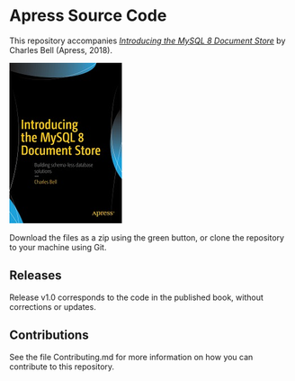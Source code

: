# Apress Source Code

This repository accompanies [*Introducing the MySQL 8 Document Store*](https://www.apress.com/9781484227244) by Charles Bell (Apress, 2018).

[comment]: #cover
![Cover image](9781484227244.jpg)

Download the files as a zip using the green button, or clone the repository to your machine using Git.

## Releases

Release v1.0 corresponds to the code in the published book, without corrections or updates.

## Contributions

See the file Contributing.md for more information on how you can contribute to this repository.